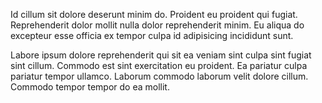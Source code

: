 Id cillum sit dolore deserunt minim do. Proident eu proident qui fugiat. Reprehenderit dolor mollit nulla dolor reprehenderit minim. Eu aliqua do excepteur esse officia ex tempor culpa id adipisicing incididunt sunt.

Labore ipsum dolore reprehenderit qui sit ea veniam sint culpa sint fugiat sint cillum. Commodo est sint exercitation eu proident. Ea pariatur culpa pariatur tempor ullamco. Laborum commodo laborum velit dolore cillum. Commodo tempor tempor do ea mollit.
